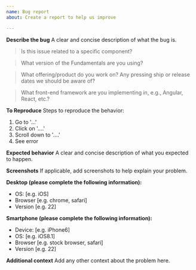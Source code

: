 ```yaml
---
name: Bug report
about: Create a report to help us improve

---
```


<!-- Feel free to remove sections that aren't relevant.

Before opening:

- [Search for duplicate or closed issues](https://github.com/SAP/fundamental/issues?utf8=✓&q=is%3Aissue)
- Read the [contributing guidelines](https://github.com/SAP/fundamental/wiki/Contribution-Guidelines)

Feature requests must include:
- As much detail as possible for what we should add and why it's important
- Relevant links to prior art, screenshots, or live demos whenever possible

-->

**Describe the bug**
A clear and concise description of what the bug is.

> Is this issue related to a specific component?

> What version of the Fundamentals are you using?

> What offering/product do you work on? Any pressing ship or release dates we should be aware of?

> What front-end framework are you implementing in, e.g., Angular, React, etc.?


**To Reproduce**
Steps to reproduce the behavior:
1. Go to '...'
2. Click on '....'
3. Scroll down to '....'
4. See error

**Expected behavior**
A clear and concise description of what you expected to happen.

**Screenshots**
If applicable, add screenshots to help explain your problem.

**Desktop (please complete the following information):**
 - OS: [e.g. iOS]
 - Browser [e.g. chrome, safari]
 - Version [e.g. 22]

**Smartphone (please complete the following information):**
 - Device: [e.g. iPhone6]
 - OS: [e.g. iOS8.1]
 - Browser [e.g. stock browser, safari]
 - Version [e.g. 22]

**Additional context**
Add any other context about the problem here.

